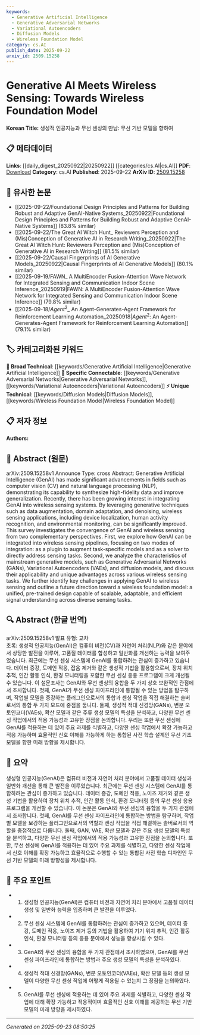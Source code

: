 ```yaml
---
keywords:
  - Generative Artificial Intelligence
  - Generative Adversarial Networks
  - Variational Autoencoders
  - Diffusion Models
  - Wireless Foundation Model
category: cs.AI
publish_date: 2025-09-22
arxiv_id: 2509.15258
---
```


<!-- KEYWORD_LINKING_METADATA:
{
  "processed_timestamp": "2025-09-23T08:50:25.331181",
  "vocabulary_version": "1.0",
  "selected_keywords": [
    "Generative Artificial Intelligence",
    "Generative Adversarial Networks",
    "Variational Autoencoders",
    "Diffusion Models",
    "Wireless Foundation Model"
  ],
  "rejected_keywords": [],
  "similarity_scores": {
    "Generative Artificial Intelligence": 0.8,
    "Generative Adversarial Networks": 0.75,
    "Variational Autoencoders": 0.72,
    "Diffusion Models": 0.68,
    "Wireless Foundation Model": 0.72
  },
  "extraction_method": "AI_prompt_based",
  "budget_applied": true,
  "candidates_json": {
    "candidates": [
      {
        "surface": "Generative Artificial Intelligence",
        "canonical": "Generative Artificial Intelligence",
        "aliases": [
          "GenAI"
        ],
        "category": "broad_technical",
        "rationale": "GenAI is central to the paper's theme and connects to various applications in wireless sensing.",
        "novelty_score": 0.58,
        "connectivity_score": 0.85,
        "specificity_score": 0.7,
        "link_intent_score": 0.8
      },
      {
        "surface": "Generative Adversarial Networks",
        "canonical": "Generative Adversarial Networks",
        "aliases": [
          "GANs"
        ],
        "category": "specific_connectable",
        "rationale": "GANs are a key generative model discussed for their applicability in wireless sensing tasks.",
        "novelty_score": 0.55,
        "connectivity_score": 0.78,
        "specificity_score": 0.82,
        "link_intent_score": 0.75
      },
      {
        "surface": "Variational Autoencoders",
        "canonical": "Variational Autoencoders",
        "aliases": [
          "VAEs"
        ],
        "category": "specific_connectable",
        "rationale": "VAEs are highlighted for their unique advantages in signal processing within wireless sensing.",
        "novelty_score": 0.52,
        "connectivity_score": 0.76,
        "specificity_score": 0.8,
        "link_intent_score": 0.72
      },
      {
        "surface": "Diffusion Models",
        "canonical": "Diffusion Models",
        "aliases": [],
        "category": "unique_technical",
        "rationale": "Diffusion models are emerging techniques with potential in wireless sensing, offering new research directions.",
        "novelty_score": 0.65,
        "connectivity_score": 0.7,
        "specificity_score": 0.78,
        "link_intent_score": 0.68
      },
      {
        "surface": "Wireless Foundation Model",
        "canonical": "Wireless Foundation Model",
        "aliases": [],
        "category": "unique_technical",
        "rationale": "The concept of a Wireless Foundation Model represents a novel direction for unified signal understanding.",
        "novelty_score": 0.7,
        "connectivity_score": 0.65,
        "specificity_score": 0.85,
        "link_intent_score": 0.72
      }
    ],
    "ban_list_suggestions": [
      "data augmentation",
      "domain adaptation",
      "denoising"
    ]
  },
  "decisions": [
    {
      "candidate_surface": "Generative Artificial Intelligence",
      "resolved_canonical": "Generative Artificial Intelligence",
      "decision": "linked",
      "scores": {
        "novelty": 0.58,
        "connectivity": 0.85,
        "specificity": 0.7,
        "link_intent": 0.8
      }
    },
    {
      "candidate_surface": "Generative Adversarial Networks",
      "resolved_canonical": "Generative Adversarial Networks",
      "decision": "linked",
      "scores": {
        "novelty": 0.55,
        "connectivity": 0.78,
        "specificity": 0.82,
        "link_intent": 0.75
      }
    },
    {
      "candidate_surface": "Variational Autoencoders",
      "resolved_canonical": "Variational Autoencoders",
      "decision": "linked",
      "scores": {
        "novelty": 0.52,
        "connectivity": 0.76,
        "specificity": 0.8,
        "link_intent": 0.72
      }
    },
    {
      "candidate_surface": "Diffusion Models",
      "resolved_canonical": "Diffusion Models",
      "decision": "linked",
      "scores": {
        "novelty": 0.65,
        "connectivity": 0.7,
        "specificity": 0.78,
        "link_intent": 0.68
      }
    },
    {
      "candidate_surface": "Wireless Foundation Model",
      "resolved_canonical": "Wireless Foundation Model",
      "decision": "linked",
      "scores": {
        "novelty": 0.7,
        "connectivity": 0.65,
        "specificity": 0.85,
        "link_intent": 0.72
      }
    }
  ]
}
-->

# Generative AI Meets Wireless Sensing: Towards Wireless Foundation Model

**Korean Title:** 생성적 인공지능과 무선 센싱의 만남: 무선 기반 모델을 향하여

## 📋 메타데이터

**Links**: [[daily_digest_20250922|20250922]] [[categories/cs.AI|cs.AI]]
**PDF**: [Download](https://arxiv.org/pdf/2509.15258.pdf)
**Category**: cs.AI
**Published**: 2025-09-22
**ArXiv ID**: [2509.15258](https://arxiv.org/abs/2509.15258)

## 🔗 유사한 논문
- [[2025-09-22/Foundational Design Principles and Patterns for Building Robust and Adaptive GenAI-Native Systems_20250922|Foundational Design Principles and Patterns for Building Robust and Adaptive GenAI-Native Systems]] (83.8% similar)
- [[2025-09-22/The Great AI Witch Hunt_ Reviewers Perception and (Mis)Conception of Generative AI in Research Writing_20250922|The Great AI Witch Hunt: Reviewers Perception and (Mis)Conception of Generative AI in Research Writing]] (81.5% similar)
- [[2025-09-22/Causal Fingerprints of AI Generative Models_20250922|Causal Fingerprints of AI Generative Models]] (80.1% similar)
- [[2025-09-19/FAWN_ A MultiEncoder Fusion-Attention Wave Network for Integrated Sensing and Communication Indoor Scene Inference_20250919|FAWN: A MultiEncoder Fusion-Attention Wave Network for Integrated Sensing and Communication Indoor Scene Inference]] (79.8% similar)
- [[2025-09-18/$Agent^2$_ An Agent-Generates-Agent Framework for Reinforcement Learning Automation_20250918|$Agent^2$: An Agent-Generates-Agent Framework for Reinforcement Learning Automation]] (79.1% similar)

## 🏷️ 카테고리화된 키워드
**🧠 Broad Technical**: [[keywords/Generative Artificial Intelligence|Generative Artificial Intelligence]]
**🔗 Specific Connectable**: [[keywords/Generative Adversarial Networks|Generative Adversarial Networks]], [[keywords/Variational Autoencoders|Variational Autoencoders]]
**⚡ Unique Technical**: [[keywords/Diffusion Models|Diffusion Models]], [[keywords/Wireless Foundation Model|Wireless Foundation Model]]

## 📋 저자 정보

**Authors:** 

## 📄 Abstract (원문)

arXiv:2509.15258v1 Announce Type: cross 
Abstract: Generative Artificial Intelligence (GenAI) has made significant advancements in fields such as computer vision (CV) and natural language processing (NLP), demonstrating its capability to synthesize high-fidelity data and improve generalization. Recently, there has been growing interest in integrating GenAI into wireless sensing systems. By leveraging generative techniques such as data augmentation, domain adaptation, and denoising, wireless sensing applications, including device localization, human activity recognition, and environmental monitoring, can be significantly improved. This survey investigates the convergence of GenAI and wireless sensing from two complementary perspectives. First, we explore how GenAI can be integrated into wireless sensing pipelines, focusing on two modes of integration: as a plugin to augment task-specific models and as a solver to directly address sensing tasks. Second, we analyze the characteristics of mainstream generative models, such as Generative Adversarial Networks (GANs), Variational Autoencoders (VAEs), and diffusion models, and discuss their applicability and unique advantages across various wireless sensing tasks. We further identify key challenges in applying GenAI to wireless sensing and outline a future direction toward a wireless foundation model: a unified, pre-trained design capable of scalable, adaptable, and efficient signal understanding across diverse sensing tasks.

## 🔍 Abstract (한글 번역)

arXiv:2509.15258v1 발표 유형: 교차  
초록: 생성적 인공지능(GenAI)은 컴퓨터 비전(CV)과 자연어 처리(NLP)와 같은 분야에서 상당한 발전을 이루어, 고품질 데이터를 합성하고 일반화를 개선하는 능력을 보여주었습니다. 최근에는 무선 센싱 시스템에 GenAI를 통합하려는 관심이 증가하고 있습니다. 데이터 증강, 도메인 적응, 잡음 제거와 같은 생성적 기법을 활용함으로써, 장치 위치 추적, 인간 활동 인식, 환경 모니터링을 포함한 무선 센싱 응용 프로그램이 크게 개선될 수 있습니다. 이 설문조사는 GenAI와 무선 센싱의 융합을 두 가지 상호 보완적인 관점에서 조사합니다. 첫째, GenAI가 무선 센싱 파이프라인에 통합될 수 있는 방법을 탐구하며, 작업별 모델을 증강하는 플러그인으로서의 통합과 센싱 작업을 직접 해결하는 솔버로서의 통합 두 가지 모드에 중점을 둡니다. 둘째, 생성적 적대 신경망(GANs), 변분 오토인코더(VAEs), 확산 모델과 같은 주류 생성 모델의 특성을 분석하고, 다양한 무선 센싱 작업에서의 적용 가능성과 고유한 장점을 논의합니다. 우리는 또한 무선 센싱에 GenAI를 적용하는 데 있어 주요 과제를 식별하고, 다양한 센싱 작업에서 확장 가능하고 적응 가능하며 효율적인 신호 이해를 가능하게 하는 통합된 사전 학습 설계인 무선 기초 모델을 향한 미래 방향을 제시합니다.

## 📝 요약

생성형 인공지능(GenAI)은 컴퓨터 비전과 자연어 처리 분야에서 고품질 데이터 생성과 일반화 개선을 통해 큰 발전을 이루었습니다. 최근에는 무선 센싱 시스템에 GenAI를 통합하려는 관심이 증가하고 있습니다. 데이터 증강, 도메인 적응, 노이즈 제거와 같은 생성 기법을 활용하여 장치 위치 추적, 인간 활동 인식, 환경 모니터링 등의 무선 센싱 응용 프로그램을 개선할 수 있습니다. 이 논문은 GenAI와 무선 센싱의 융합을 두 가지 관점에서 조사합니다. 첫째, GenAI를 무선 센싱 파이프라인에 통합하는 방법을 탐구하며, 작업별 모델을 보강하는 플러그인으로서의 역할과 센싱 작업을 직접 해결하는 솔버로서의 역할을 중점적으로 다룹니다. 둘째, GAN, VAE, 확산 모델과 같은 주요 생성 모델의 특성을 분석하고, 다양한 무선 센싱 작업에서의 적용 가능성과 고유한 장점을 논의합니다. 또한, 무선 센싱에 GenAI를 적용하는 데 있어 주요 과제를 식별하고, 다양한 센싱 작업에서 신호 이해를 확장 가능하고 효율적으로 수행할 수 있는 통합된 사전 학습 디자인인 무선 기반 모델의 미래 방향성을 제시합니다.

## 🎯 주요 포인트

- 1. 생성형 인공지능(GenAI)은 컴퓨터 비전과 자연어 처리 분야에서 고품질 데이터 생성 및 일반화 능력을 입증하며 큰 발전을 이루었다.
- 2. 무선 센싱 시스템에 GenAI를 통합하려는 관심이 증가하고 있으며, 데이터 증강, 도메인 적응, 노이즈 제거 등의 기법을 활용하여 기기 위치 추적, 인간 활동 인식, 환경 모니터링 등의 응용 분야에서 성능을 향상시킬 수 있다.
- 3. GenAI와 무선 센싱의 융합을 두 가지 관점에서 조사하였으며, GenAI를 무선 센싱 파이프라인에 통합하는 방법과 주요 생성 모델의 특성을 분석하였다.
- 4. 생성적 적대 신경망(GANs), 변분 오토인코더(VAEs), 확산 모델 등의 생성 모델이 다양한 무선 센싱 작업에 어떻게 적용될 수 있는지 그 장점을 논의하였다.
- 5. GenAI를 무선 센싱에 적용하는 데 있어 주요 과제를 식별하고, 다양한 센싱 작업에 대해 확장 가능하고 적응적이며 효율적인 신호 이해를 제공하는 무선 기반 모델의 미래 방향을 제시하였다.


---

*Generated on 2025-09-23 08:50:25*
